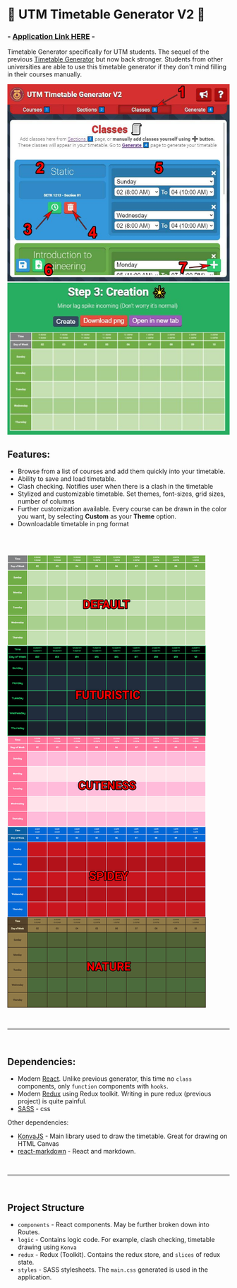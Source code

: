# 📅 UTM Timetable Generator V2 📅

### - [__Application Link HERE__](https://admijw.github.io/UTM-Timetable-Generator-V2/) -

Timetable Generator specifically for UTM students. The sequel of the previous [Timetable Generator](https://github.com/AdmiJW/UTM_Timetable_Generator) but now back stronger. Students from other universities are able to use this timetable generator if they don't mind filling in their courses manually.

![Screenshot of the application](/public/img/tutorial4_guide.jpg)
![Screenshot of the application 2](/public/img/tutorial5_guide3.jpg)

## Features:

* Browse from a list of courses and add them quickly into your timetable.
* Ability to save and load timetable. 
* Clash checking. Notifies user when there is a clash in the timetable
* Stylized and customizable timetable. Set themes, font-sizes, grid sizes, number of columns
* Further customization available. Every course can be drawn in the color you want, by selecting __Custom__ as your __Theme__ option.
* Downloadable timetable in png format

<br>
<br>

![Themes available](/public/img/themes.jpg)

<br>

---
<br>

## Dependencies:

* Modern [React](https://reactjs.org/). Unlike previous generator, this time no `class` components, only `function` components with `hooks`.
* Modern [Redux](https://redux-toolkit.js.org/) using Redux toolkit. Writing in pure redux (previous project) is quite painful.
* [SASS](https://sass-lang.com/) - css

Other dependencies:

* [KonvaJS](https://konvajs.org/) - Main library used to draw the timetable. Great for drawing on HTML Canvas
* [react-markdown](https://github.com/remarkjs/react-markdown) - React and markdown.


<br>

---
<br>

## Project Structure

* `components` - React components. May be further broken down into Routes.
* `logic` - Contains logic code. For example, clash checking, timetable drawing using `Konva`
* `redux` - Redux (Toolkit). Contains the redux store, and `slices` of redux state.
* `styles` - SASS stylesheets. The `main.css` generated is used in the application.

<br>